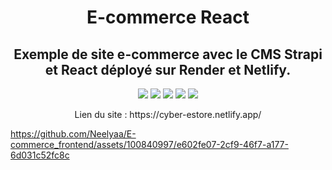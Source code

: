 <h1 align=center> E-commerce React </h1>
<h2 align=center>Exemple de site e-commerce avec le CMS Strapi et React déployé sur Render et Netlify. </h2>

 <p align=center> <img src="https://img.shields.io/badge/react-%2320232a.svg?style=for-the-badge&logo=react&logoColor=%2361DAFB" /> <img src="https://img.shields.io/badge/strapi-%232E7EEA.svg?style=for-the-badge&logo=strapi&logoColor=white" /> <img src="https://img.shields.io/badge/sqlite-%2307405e.svg?style=for-the-badge&logo=sqlite&logoColor=white" /> <img src="https://img.shields.io/badge/Render-%46E3B7.svg?style=for-the-badge&logo=render&logoColor=white" /> <img src="https://img.shields.io/badge/netlify-%23000000.svg?style=for-the-badge&logo=netlify&logoColor=#00C7B7" /> </p>
 
<p align=center>Lien du site : https://cyber-estore.netlify.app/</p>



https://github.com/Neelyaa/E-commerce_frontend/assets/100840997/e602fe07-2cf9-46f7-a177-6d031c52fc8c

